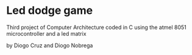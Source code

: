 # Led dodge game

Third project of Computer Architecture coded in C using the atmel 8051 microcontroller and a led matrix

by Diogo Cruz and Diogo Nobrega